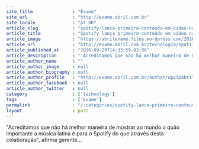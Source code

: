 ```yaml
---
site_title               : "Exame"
site_url                 : "http://exame.abril.com.br"
site_locale              : "pt_BR"
article_slug             : "spotify-lanca-primeiro-conteudo-em-video-na-america-latina"
article_title            : "Spotify lança primeiro conteúdo em vídeo na América Latina"
article_image            : "https://abrilexame.files.wordpress.com/2016/10/size_960_16_9_spotify2.jpg?quality=70&strip=all&w=960"
article_url              : "http://exame.abril.com.br/tecnologia/spotify-lanca-primeiro-conteudo-em-video-na-america-latina/"
article_published_at     : "2016-09-29T14:33:59-03:00"
article_description      : "'Acreditamos que não há melhor maneira de mostrar ao mundo o quão importante a música latina é para o Spotify do que através desta colaboração', afirma gerente..."
article_author_name      : ""
article_author_image     : null
article_author_biography : null
article_author_profile   : "http://exame.abril.com.br/author/wpvipabril/"
article_author_facebook  : null
article_author_twitter   : null
category                 : ['technology']
tags                     : ['Exame']
permalink                : "/:categories/spotify-lanca-primeiro-conteudo-em-video-na-america-latina/"
layout                   : post
---
```


"Acreditamos que não há melhor maneira de mostrar ao mundo o quão importante a música latina é para o Spotify do que através desta colaboração", afirma gerente...

